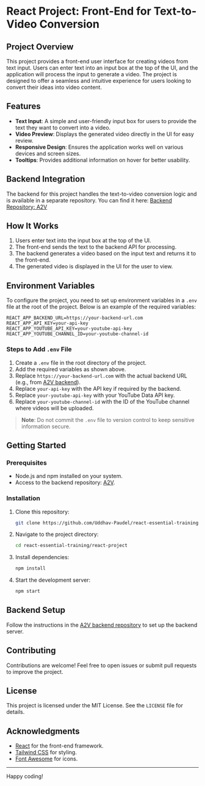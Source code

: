 # React Project: Front-End for Text-to-Video Conversion

## Project Overview
This project provides a front-end user interface for creating videos from text input. Users can enter text into an input box at the top of the UI, and the application will process the input to generate a video. The project is designed to offer a seamless and intuitive experience for users looking to convert their ideas into video content.

## Features
- **Text Input**: A simple and user-friendly input box for users to provide the text they want to convert into a video.
- **Video Preview**: Displays the generated video directly in the UI for easy review.
- **Responsive Design**: Ensures the application works well on various devices and screen sizes.
- **Tooltips**: Provides additional information on hover for better usability.

## Backend Integration
The backend for this project handles the text-to-video conversion logic and is available in a separate repository. You can find it here:
[Backend Repository: A2V](https://github.com/Uddhav-Paudel/A2V.git)

## How It Works
1. Users enter text into the input box at the top of the UI.
2. The front-end sends the text to the backend API for processing.
3. The backend generates a video based on the input text and returns it to the front-end.
4. The generated video is displayed in the UI for the user to view.

## Environment Variables
To configure the project, you need to set up environment variables in a `.env` file at the root of the project. Below is an example of the required variables:

```env
REACT_APP_BACKEND_URL=https://your-backend-url.com
REACT_APP_API_KEY=your-api-key
REACT_APP_YOUTUBE_API_KEY=your-youtube-api-key
REACT_APP_YOUTUBE_CHANNEL_ID=your-youtube-channel-id
```

### Steps to Add `.env` File
1. Create a `.env` file in the root directory of the project.
2. Add the required variables as shown above.
3. Replace `https://your-backend-url.com` with the actual backend URL (e.g., from [A2V backend](https://github.com/Uddhav-Paudel/A2V.git)).
4. Replace `your-api-key` with the API key if required by the backend.
5. Replace `your-youtube-api-key` with your YouTube Data API key.
6. Replace `your-youtube-channel-id` with the ID of the YouTube channel where videos will be uploaded.

> **Note**: Do not commit the `.env` file to version control to keep sensitive information secure.

## Getting Started
### Prerequisites
- Node.js and npm installed on your system.
- Access to the backend repository: [A2V](https://github.com/Uddhav-Paudel/A2V.git).

### Installation
1. Clone this repository:
   ```bash
   git clone https://github.com/Uddhav-Paudel/react-essential-training.git
   ```
2. Navigate to the project directory:
   ```bash
   cd react-essential-training/react-project
   ```
3. Install dependencies:
   ```bash
   npm install
   ```
4. Start the development server:
   ```bash
   npm start
   ```

## Backend Setup
Follow the instructions in the [A2V backend repository](https://github.com/Uddhav-Paudel/A2V.git) to set up the backend server.

## Contributing
Contributions are welcome! Feel free to open issues or submit pull requests to improve the project.

## License
This project is licensed under the MIT License. See the `LICENSE` file for details.

## Acknowledgments
- [React](https://reactjs.org/) for the front-end framework.
- [Tailwind CSS](https://tailwindcss.com/) for styling.
- [Font Awesome](https://fontawesome.com/) for icons.

---
Happy coding!

